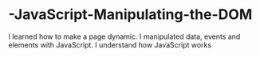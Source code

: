 # -JavaScript-Manipulating-the-DOM
I learned how to make a page dynamic. I manipulated data, events and elements with JavaScript. I understand how JavaScript works

